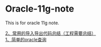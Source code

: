 # Oracle-11g-note
This is for oracle 11g note.

<a href="">2、常用的导入导出代码总结（工程需要总结）</a><br>
<a href="https://github.com/micwu/Oracle-11g-note/issues/1">1、简单的oracle查询</a>

